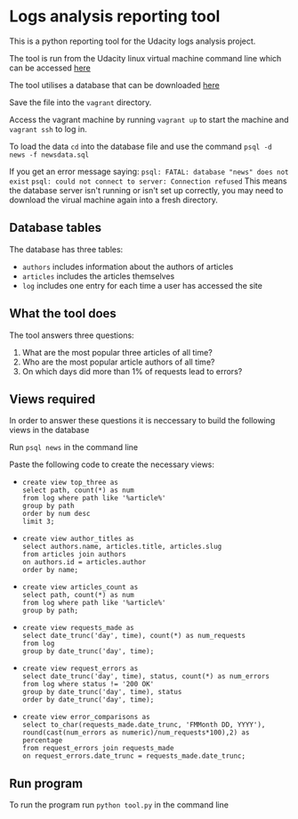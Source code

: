 # Logs analysis reporting tool

This is a python reporting tool for the Udacity logs analysis project.  

The tool is run from the Udacity linux virtual machine command line which can be accessed [here](https://classroom.udacity.com/nanodegrees/nd004/parts/8d3e23e1-9ab6-47eb-b4f3-d5dc7ef27bf0/modules/bc51d967-cb21-46f4-90ea-caf73439dc59/lessons/5475ecd6-cfdb-4418-85a2-f2583074c08d/concepts/14c72fe3-e3fe-4959-9c4b-467cf5b7c3a0)

The tool utilises a database that can be downloaded [here](https://d17h27t6h515a5.cloudfront.net/topher/2016/August/57b5f748_newsdata/newsdata.zip)

Save the file into the `vagrant` directory.

Access the vagrant machine by running `vagrant up` to start the machine and `vagrant ssh` to log in.

To load the data `cd` into  the database file and use the command `psql -d news -f newsdata.sql`

If you get an error message saying:
  ```psql: FATAL: database "news" does not exist```
  ```psql: could not connect to server: Connection refused```
This means the database server isn't running or isn't set up correctly, you may need to download the
virual machine again into a fresh directory.

## Database tables

The database has three tables:
  * `authors` includes information about the authors of articles
  * `articles` includes the articles themselves
  * `log` includes one entry for each time a user has accessed the site

## What the tool does

The tool answers three questions:
  1. What are the most popular three articles of all time?
  2. Who are the most popular article authors of all time?
  3. On which days did more than 1% of requests lead to errors?
  
## Views required

In order to answer these questions it is neccessary to build the following views in the database

Run `psql news` in the command line

Paste the following code to create the necessary views:

  * ```
    create view top_three as
    select path, count(*) as num
    from log where path like '%article%'
    group by path
    order by num desc
    limit 3;
    ```
  * ```
    create view author_titles as
    select authors.name, articles.title, articles.slug
    from articles join authors
    on authors.id = articles.author
    order by name;
    ```
  * ```
    create view articles_count as
    select path, count(*) as num
    from log where path like '%article%'
    group by path;
    ```
  * ```
    create view requests_made as
    select date_trunc('day', time), count(*) as num_requests
    from log
    group by date_trunc('day', time);
    ```
  * ```
    create view request_errors as
    select date_trunc('day', time), status, count(*) as num_errors
    from log where status != '200 OK'
    group by date_trunc('day', time), status
    order by date_trunc('day', time);
    ```
  * ```
    create view error_comparisons as
    select to_char(requests_made.date_trunc, 'FMMonth DD, YYYY'), 
    round(cast(num_errors as numeric)/num_requests*100),2) as percentage
    from request_errors join requests_made
    on request_errors.date_trunc = requests_made.date_trunc;
    ```
    
## Run program

To run the program run `python tool.py` in the command line
  

